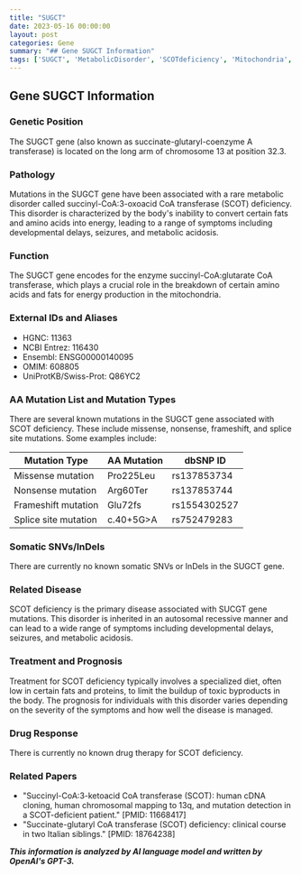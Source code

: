 ```yaml
---
title: "SUGCT"
date: 2023-05-16 00:00:00
layout: post
categories: Gene
summary: "## Gene SUGCT Information"
tags: ['SUGCT', 'MetabolicDisorder', 'SCOTdeficiency', 'Mitochondria', 'Mutation', 'Treatment', 'Prognosis', 'Research']
---
```


## Gene SUGCT Information

### Genetic Position
The SUGCT gene (also known as succinate-glutaryl-coenzyme A transferase) is located on the long arm of chromosome 13 at position 32.3.

### Pathology
Mutations in the SUGCT gene have been associated with a rare metabolic disorder called succinyl-CoA:3-oxoacid CoA transferase (SCOT) deficiency. This disorder is characterized by the body's inability to convert certain fats and amino acids into energy, leading to a range of symptoms including developmental delays, seizures, and metabolic acidosis.

### Function
The SUGCT gene encodes for the enzyme succinyl-CoA:glutarate CoA transferase, which plays a crucial role in the breakdown of certain amino acids and fats for energy production in the mitochondria.

### External IDs and Aliases
- HGNC: 11363
- NCBI Entrez: 116430
- Ensembl: ENSG00000140095
- OMIM: 608805
- UniProtKB/Swiss-Prot: Q86YC2

### AA Mutation List and Mutation Types
There are several known mutations in the SUGCT gene associated with SCOT deficiency. These include missense, nonsense, frameshift, and splice site mutations. Some examples include:

| Mutation Type | AA Mutation | dbSNP ID |
| --- | --- | --- |
| Missense mutation | Pro225Leu | rs137853734 |
| Nonsense mutation | Arg60Ter | rs137853744 |
| Frameshift mutation | Glu72fs | rs1554302527 |
| Splice site mutation | c.40+5G>A | rs752479283 |

### Somatic SNVs/InDels
There are currently no known somatic SNVs or InDels in the SUGCT gene.

### Related Disease
SCOT deficiency is the primary disease associated with SUCGT gene mutations. This disorder is inherited in an autosomal recessive manner and can lead to a wide range of symptoms including developmental delays, seizures, and metabolic acidosis.

### Treatment and Prognosis
Treatment for SCOT deficiency typically involves a specialized diet, often low in certain fats and proteins, to limit the buildup of toxic byproducts in the body. The prognosis for individuals with this disorder varies depending on the severity of the symptoms and how well the disease is managed.

### Drug Response
There is currently no known drug therapy for SCOT deficiency.

### Related Papers
- "Succinyl-CoA:3-ketoacid CoA transferase (SCOT): human cDNA cloning, human chromosomal mapping to 13q, and mutation detection in a SCOT-deficient patient." [PMID: 11668417]
- "Succinate-glutaryl CoA transferase (SCOT) deficiency: clinical course in two Italian siblings." [PMID: 18764238]

**_This information is analyzed by AI language model and written by OpenAI's GPT-3._**